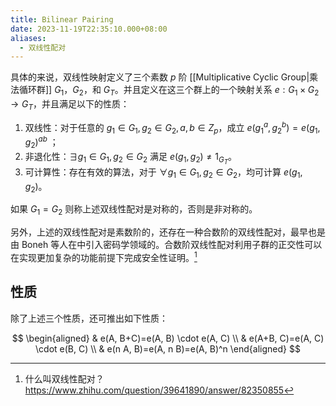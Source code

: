 ```yaml
---
title: Bilinear Pairing
date: 2023-11-19T22:35:10.000+08:00
aliases:
  - 双线性配对
---
```


具体的来说，双线性映射定义了三个素数 $p$ 阶 [[Multiplicative Cyclic Group|乘法循环群]] $G_1$，$G_2$，和 $G_T$。并且定义在这三个群上的一个映射关系 $e: G_1\times G_2 \rightarrow G_T$，并且满足以下的性质：

1. 双线性：对于任意的 $g_1 \in G_1, g_2 \in G_2, a,b \in Z_p$，成立 $e(g_1^a,g_2^b)=e(g_1,g_2)^{ab}$ ；
2. 非退化性：$\exists g_1 \in G_1, g_2 \in G_2$ 满足 $e(g_1,g_2) \neq 1_{G_T}$。
3. 可计算性：存在有效的算法，对于 $\forall g_1 \in G_1, g_2 \in G_2$，均可计算 $e(g_1,g_2)$。

如果 $G_1 = G_2$ 则称上述双线性配对是对称的，否则是非对称的。

另外，上述的双线性配对是素数阶的，还存在一种合数阶的双线性配对，最早也是由 Boneh 等人在中引入密码学领域的。合数阶双线性配对利用子群的正交性可以在实现更加复杂的功能前提下完成安全性证明。[^1]

## 性质

除了上述三个性质，还可推出如下性质：

$$
\begin{aligned}
& e(A, B+C)=e(A, B) \cdot e(A, C) \\
& e(A+B, C)=e(A, C) \cdot e(B, C) \\
& e(n A, B)=e(A, n B)=e(A, B)^n
\end{aligned}
$$

[^1]: 什么叫双线性配对？<https://www.zhihu.com/question/39641890/answer/82350855>
